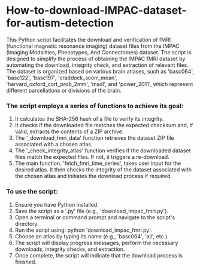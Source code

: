 # How-to-download-IMPAC-dataset-for-autism-detection
This Python script facilitates the download and verification of fMRI (functional magnetic resonance imaging) dataset files from the IMPAC (Imaging Modalities, Phenotypes, And Connectomes) dataset. The script is designed to simplify the process of obtaining the IMPAC fMRI dataset by automating the download, integrity check, and extraction of relevant files. The dataset is organized based on various brain atlases, such as 'basc064', 'basc122', 'basc197', 'craddock_scorr_mean', 'harvard_oxford_cort_prob_2mm', 'msdl', and 'power_2011', which represent different parcellations or divisions of the brain.
<br>
<h3>The script employs a series of functions to achieve its goal:</h3>
<ol>
  <li>It calculates the SHA-256 hash of a file to verify its integrity.</li>
  <li>It checks if the downloaded file matches the expected checksum and, if valid, extracts the contents of a ZIP archive.</li>
  <li>The '_download_fmri_data' function retrieves the dataset ZIP file associated with a chosen atlas.</li>
  <li>The '_check_integrity_atlas' function verifies if the downloaded dataset files match the expected files. If not, it triggers a re-download.</li>
  <li>The main function, 'fetch_fmri_time_series', takes user input for the desired atlas. It then checks the integrity of the dataset associated with the chosen atlas and initiates the download process if required.</li>
</ol>

<h3>To use the script: </h3>
<ol>
  <li>Ensure you have Python installed.</li>
  <li>Save the script as a '.py' file (e.g., 'download_impac_fmri.py').</li>
  <li>Open a terminal or command prompt and navigate to the script's directory.</li>
  <li>Run the script using: python 'download_impac_fmri.py'.</li>
  <li>Choose an atlas by typing its name (e.g., 'basc064', 'all', etc.).</li>
  <li>The script will display progress messages, perform the necessary downloads, integrity checks, and extraction.</li>
  <li>Once complete, the script will indicate that the download process is finished.</li>
</ol>

